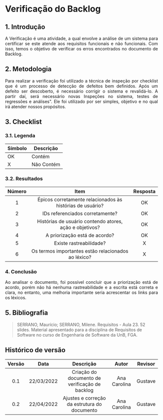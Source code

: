 # Verificação do Backlog

## 1. Introdução
<p style="text-align: justify;"> A Verificação é uma atividade, a qual envolve a análise de um sistema para certificar se este atende aos requisitos funcionais e não funcionais. Com isso, temos o objetivo de verificar os erros encontrados no documento de Backlog.
</p>

## 2. Metodologia

<p style="text-align: justify;">Para realizar a verificação foi utilizado a técnica de inspeção por checklist que é um processo de detecção de defeitos bem definidos. Após um defeito ser descoberto, é necessário corrigir o sistema e revalidá-lo. A partir daí, será necessário novas Inspeções no sistema, testes de regressões e análises". Ele foi utilizado por ser simples, objetivo e no qual irá atender nossos propósitos.
</p>

## 3. Checklist

### 3.1. Legenda
|Símbolo|Descrição|
|--|--|
|OK|Contém|
|X|Não Contém|

### 3.2. Resultados

| Número | Item | Resposta |
| :--: | :--: | :--: |
| 1 | Épicos corretamente relacionados às histórias de usuário? | OK |
| 2 | IDs referenciados corretamente? | OK |
| 3 | Histórias de usuário contendo atores, ação e objetivos? | OK |
| 4 | A priorização está de acordo? | OK |
| 5 | Existe rastreabilidade? | X |
| 6 | Os termos importantes estão relacionados ao léxico? | X |

### 4. Conclusão
<p style="text-align: justify;">Ao analisar o documento, foi possível concluir que a priorização está de acordo, porém não há nenhuma rastreabilidade e a escrita está correta e clara, no entanto, uma melhoria importante seria acrescentar os links para os léxicos.
</p>


## 5. Bibliografia

> SERRANO, Maurício; SERRANO, Milene. Requisitos - Aula 23. 52 slides. Material apresentado para a disciplina de Requisitos de Software no curso de Engenharia de Software da UnB, FGA.

## Histórico de versão

|Versão | Data | Descrição | Autor|  Revisor |
| :--: | :--: | :--: | :--: | :--:  |
| 0.1 | 22/03/2022  | Criação do documento de verificação de backlog | Ana Carolina |  Gustave |
| 0.2 | 22/04/2022  | Ajustes e correção da estrutura do documento | Ana Carolina |  Gustave |